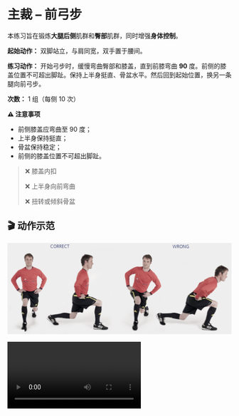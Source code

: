 # 主裁 &ndash; 前弓步

本练习旨在锻炼**大腿后侧**肌群和**臀部**肌群，同时增强**身体控制**。

**起始动作：** 双脚站立，与肩同宽，双手置于腰间。

**练习动作：** 开始弓步时，缓慢弯曲臀部和膝盖，直到前膝弯曲 **90** 度。前侧的膝盖位置不可超出脚趾。保持上半身挺直、骨盆水平。然后回到起始位置，换另一条腿向前弓步。

**次数：** 1 组（每侧 10 次）

**⚠️ 注意事项**

- 前侧膝盖应弯曲至 90 度；
- 上半身保持挺直；
- 骨盆保持稳定；
- 前侧的膝盖位置不可超出脚趾。

>❌ 膝盖内扣
>
>❌ 上半身向前弯曲
>
>❌ 扭转或倾斜骨盆

## 🎬 动作示范

![front](../../figures/part2/level_1/frontp.png)

<div class="center-video">
    <video controls>
        <source src="../../videos/part2/level1/front.mp4" type="video/mp4">
    </video>
</div>
